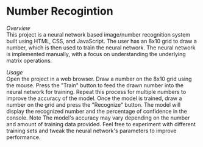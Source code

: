 # Number Recogintion

*Overview*
<br/>This project is a neural network based image/number recognition system built using HTML, CSS, and JavaScript. The user has an 8x10 grid to draw a number, which is then used to train the neural network. The neural network is implemented manually, with a focus on understanding the underlying matrix operations.

*Usage*
<br/>Open the project in a web browser.
Draw a number on the 8x10 grid using the mouse.
Press the "Train" button to feed the drawn number into the neural network for training. Repeat this process for multiple numbers to improve the accuracy of the model.
Once the model is trained, draw a number on the grid and press the "Recognize" button. The model will display the recognized number and the percentage of confidence in the console.
Note
The model's accuracy may vary depending on the number and amount of training data provided. Feel free to experiment with different training sets and tweak the neural network's parameters to improve performance.
